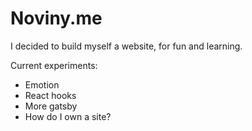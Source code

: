 # Noviny.me

I decided to build myself a website, for fun and learning.

Current experiments:

- Emotion
- React hooks
- More gatsby
- How do I own a site?